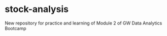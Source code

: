 # stock-analysis
New repository for practice and learning of Module 2 of GW Data Analytics Bootcamp 
